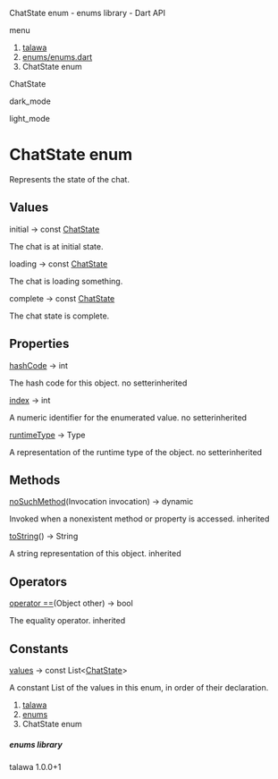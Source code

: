 




ChatState enum - enums library - Dart API







menu

1. [talawa](../index.html)
2. [enums/enums.dart](../enums_enums/enums_enums-library.html)
3. ChatState enum

ChatState


dark\_mode

light\_mode




# ChatState enum


Represents the state of the chat.


## Values

initial
→ const [ChatState](../enums_enums/ChatState.html)

The chat is at initial state.


loading
→ const [ChatState](../enums_enums/ChatState.html)

The chat is loading something.


complete
→ const [ChatState](../enums_enums/ChatState.html)

The chat state is complete.




## Properties

[hashCode](../enums_enums/ChatState/hashCode.html)
→ int

The hash code for this object.
no setterinherited

[index](../enums_enums/ChatState/index.html)
→ int

A numeric identifier for the enumerated value.
no setterinherited

[runtimeType](../enums_enums/ChatState/runtimeType.html)
→ Type

A representation of the runtime type of the object.
no setterinherited



## Methods

[noSuchMethod](../enums_enums/ChatState/noSuchMethod.html)(Invocation invocation)
→ dynamic


Invoked when a nonexistent method or property is accessed.
inherited

[toString](../enums_enums/ChatState/toString.html)()
→ String


A string representation of this object.
inherited



## Operators

[operator ==](../enums_enums/ChatState/operator_equals.html)(Object other)
→ bool


The equality operator.
inherited



## Constants

[values](../enums_enums/ChatState/values-constant.html)
→ const List<[ChatState](../enums_enums/ChatState.html)>

A constant List of the values in this enum, in order of their declaration.




1. [talawa](../index.html)
2. [enums](../enums_enums/enums_enums-library.html)
3. ChatState enum

##### enums library





talawa
1.0.0+1






